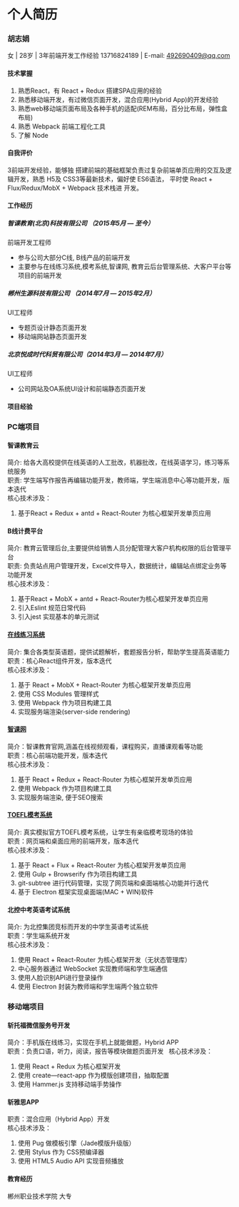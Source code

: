 # 个人简历
### 胡志娟
女 | 28岁 | 3年前端开发工作经验
13716824189 | E-mail: 492690409@qq.com  

#### 技术掌握
1. 熟悉React，有 React + Redux 搭建SPA应用的经验
2. 熟悉移动端开发，有过微信页面开发，混合应用(Hybrid App)的开发经验
3. 熟悉web移动端页面布局及各种手机的适配(REM布局，百分比布局，弹性盒布局) 
4. 熟悉 Webpack 前端工程化工具
5. 了解 Node

#### 自我评价
3前端开发经验，能够独 搭建前端的基础框架负责过复杂前端单页应用的交互及逻辑开发，熟悉 H5及 CSS3等最新技术，偏好使 ES6语法，
平时使 React + Flux/Redux/MobX + Webpack 技术栈进 开发。

#### 工作经历
##### 智课教育(北京)科技有限公司 （2015年5月 — 至今）
前端开发工程师
* 参与公司大部分C线, B线产品的前端开发
* 主要参与在线练习系统,模考系统,智课网, 教育云后台管理系统、大客户平台等项目的前端开发

##### 郴州生源科技有限公司  （2014年7月 — 2015年2月）
UI工程师
* 专题页设计静态页面开发
* 移动端网站静态页面开发

##### 北京悦成时代科贸有限公司（2014年3月 — 2014年7月）
UI工程师 
* 公司网站及OA系统UI设计和前端静态页面开发

#### 项目经验

### PC端项目
#### 智课教育云
简介: 给各大高校提供在线英语的人工批改，机器批改，在线英语学习，练习等系统服务  
职责: 学生端写作报告再编辑功能开发，教师端，学生端消息中心等功能开发，版本迭代   
核心技术涉及： 
1. 基于React + Redux + antd + React-Router 为核心框架开发单页应用

#### B线计费平台
简介: 教育云管理后台,主要提供给销售人员分配管理大客户机构权限的后台管理平台   
职责: 负责站点用户管理开发，Excel文件导入，数据统计，编辑站点绑定业务等功能开发  
核心技术涉及： 
1. 基于React + MobX + antd + React-Router为核心框架开发单页应用
2. 引入Eslint 规范日常代码
3. 引入jest 实现基本的单元测试

#### [在线练习系统](https://www.smartstudy.com/toefl/exercise?examinationId=1)
简介: 集合各类型英语题，提供试题解析，套题报告分析，帮助学生提高英语能力  
职责：核心React组件开发，版本迭代  
核心技术涉及：  
1. 基于 React + MobX + React-Router 为核心框架开发单页应用
2. 使用 CSS Modules 管理样式
3. 使用 Webpack 作为项目构建工具
4. 实现服务端渲染(server-side rendering)

#### [智课网](http://www.smartstudy.com)
简介：智课教育官网,涵盖在线视频观看，课程购买，直播课观看等功能  
职责：核心前端功能开发，版本迭代  
核心技术涉及：
1. 基于 React + Redux + React-Router 为核心框架开发单页应用
2. 使用 Webpack 作为项目构建工具
3. 实现服务端渲染, 便于SEO搜索

#### [TOEFL模考系统](https://www.smartstudy.com/toefl/test)
简介: 真实模拟官方TOEFL模考系统，让学生有亲临模考现场的体验  
职责：网页端和桌面应用的前端开发，版本迭代  
核心技术涉及： 
1. 基于 React + Flux + React-Router 为核心框架开发单页应用
2. 使用 Gulp + Browserify 作为项目构建工具
3. git-subtree 进行代码管理，实现了网页端和桌面端核心功能并行迭代
4. 基于 Electron 框架实现桌面端(MAC + WIN)软件

#### 北控中考英语考试系统
简介: 为北控集团竞标而开发的中学生英语考试系统  
职责：学生端系统开发  
核心技术涉及： 
1. 使用 React + React-Router 为核心框架开发（无状态管理库）
2. 中心服务器通过 WebSocket 实现教师端和学生端通信
3. 使用人脸识别API进行登录操作
4. 使用 Electron 封装为教师端和学生端两个独立软件

### 移动端项目
#### 斩托福微信服务号开发
简介：手机版在线练习，实现在手机上就能做题，Hybrid APP  
职责：负责口语，听力，阅读，报告等模块做题页面开发  
核心技术涉及：
1. 使用 React + Redux 为核心框架开发
2. 使用 create—react-app 作为模版创建项目，抽取配置
3. 使用 Hammer.js 支持移动端手势操作

#### 斩雅思APP
职责：混合应用（Hybrid App）开发  
核心技术涉及：
1. 使用 Pug 做模板引擎（Jade模版升级版）
2. 使用 Stylus 作为 CSS预编译器
3. 使用 HTML5 Audio API 实现音频播放

#### 教育经历
郴州职业技术学院 大专  


